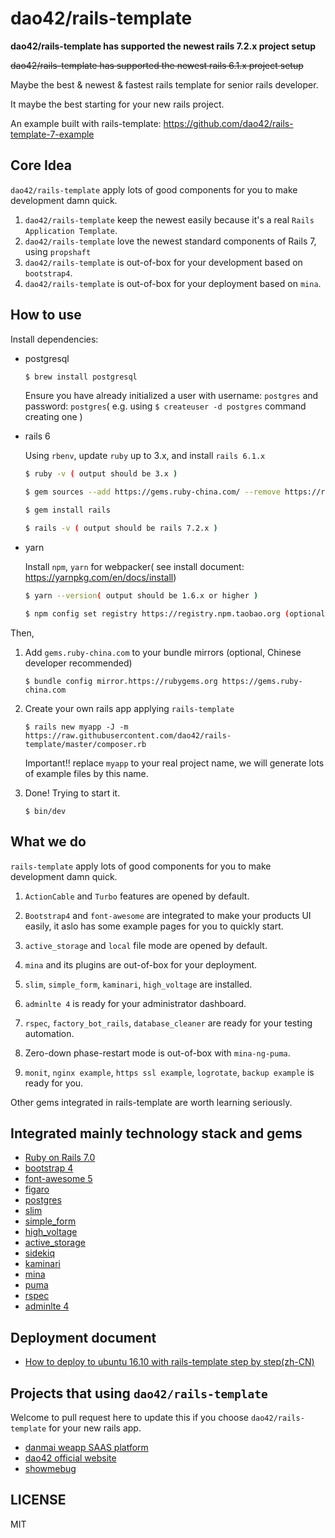 # dao42/rails-template

**dao42/rails-template has supported the newest rails 7.2.x project setup**

~~dao42/rails-template has supported the newest rails 6.1.x project setup~~

Maybe the best & newest & fastest rails template for senior rails developer.

It maybe the best starting for your new rails project.

An example built with rails-template: https://github.com/dao42/rails-template-7-example


## Core Idea

`dao42/rails-template` apply lots of good components for you to make development damn quick.

1. `dao42/rails-template` keep the newest easily because it's a real `Rails Application Template`.
2. `dao42/rails-template` love the newest standard components of Rails 7, using `propshaft`
3. `dao42/rails-template` is out-of-box for your development based on `bootstrap4`.
4. `dao42/rails-template` is out-of-box for your deployment based on `mina`.

## How to use

Install dependencies:

* postgresql

    ```bash
    $ brew install postgresql
    ```

    Ensure you have already initialized a user with username: `postgres` and password: `postgres`( e.g. using `$ createuser -d postgres` command creating one )

* rails 6

    Using `rbenv`, update `ruby` up to 3.x, and install `rails 6.1.x`

    ```bash
    $ ruby -v ( output should be 3.x )

    $ gem sources --add https://gems.ruby-china.com/ --remove https://rubygems.com/` (optional, Chinese developer recommend)

    $ gem install rails

    $ rails -v ( output should be rails 7.2.x )
    ```

* yarn

    Install `npm`, `yarn` for webpacker( see install document: https://yarnpkg.com/en/docs/install)

    ```bash
    $ yarn --version( output should be 1.6.x or higher )

    $ npm config set registry https://registry.npm.taobao.org (optional, Chinese developer recommend)
    ```

Then,

1. Add `gems.ruby-china.com` to your bundle mirrors (optional, Chinese developer recommended)

    `$ bundle config mirror.https://rubygems.org https://gems.ruby-china.com`

2. Create your own rails app applying `rails-template`

    `$ rails new myapp -J -m https://raw.githubusercontent.com/dao42/rails-template/master/composer.rb`

    Important!! replace `myapp` to your real project name, we will generate lots of example files by this name.

3. Done! Trying to start it.

    `$ bin/dev`

## What we do

`rails-template` apply lots of good components for you to make development damn quick.

1. `ActionCable` and `Turbo` features are opened by default.

2. `Bootstrap4` and `font-awesome` are integrated to make your products UI easily, it aslo has some example pages for you to quickly start.

3. `active_storage` and `local` file mode are opened by default.

4. `mina` and its plugins are out-of-box for your deployment.

5. `slim`, `simple_form`, `kaminari`, `high_voltage` are installed.

6. `adminlte 4` is ready for your administrator dashboard.

7. `rspec`, `factory_bot_rails`, `database_cleaner` are ready for your testing automation.

8. Zero-down phase-restart mode is out-of-box with `mina-ng-puma`.

9. `monit`, `nginx example`, `https ssl example`, `logrotate`, `backup example` is ready for you.

Other gems integrated in rails-template are worth learning seriously.

## Integrated mainly technology stack and gems

* [Ruby on Rails 7.0](https://github.com/rails)
* [bootstrap 4](https://github.com/twbs)
* [font-awesome 5](https://github.com/FortAwesome)
* [figaro](https://github.com/laserlemon/figaro)
* [postgres](https://www.postgresql.org/)
* [slim](https://github.com/slim-template/slim)
* [simple_form](https://github.com/heartcombo/simple_form)
* [high_voltage](https://github.com/thoughtbot/high_voltage)
* [active_storage](https://github.com/rails/rails/tree/master/activestorage)
* [sidekiq](https://github.com/mperham/sidekiq)
* [kaminari](https://github.com/kaminari/kaminari)
* [mina](https://github.com/mina-deploy/mina)
* [puma](https://github.com/puma/puma)
* [rspec](https://github.com/rspec)
* [adminlte 4](https://github.com/ColorlibHQ/AdminLTE)

## Deployment document

* [How to deploy to ubuntu 16.10 with rails-template step by step(zh-CN)](https://github.com/dao42/rails-template/wiki/how-to-deploy-rails-to-ubuntu1404-with-rails-template)

## Projects that using `dao42/rails-template`

Welcome to pull request here to update this if you choose `dao42/rails-template` for your new rails app.

* [danmai weapp SAAS platform](https://www.danmai.com.cn)
* [dao42 official website](https://www.dao42.com)
* [showmebug](https://www.showmebug.com)

## LICENSE

MIT

